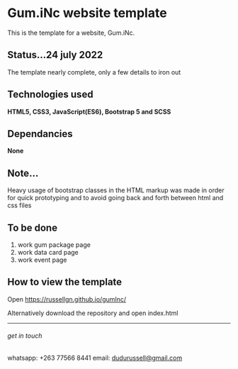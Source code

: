 # Gum.iNc website template

This is the template for a website, Gum.iNc.

## Status...24 july 2022

The template nearly complete, only a few details to iron out

## Technologies used

**HTML5, CSS3, JavaScript(ES6), Bootstrap 5 and SCSS**

## Dependancies

**None**

## Note...

Heavy usage of bootstrap classes in the HTML markup was made in order for quick prototyping
and to avoid going back and forth between html and css files

## To be done

1. work gum package page
1. work data card page
1. work event page

## How to view the template

Open https://russellgn.github.io/gumInc/

Alternatively download the repository and open index.html

---

###### get in touch

whatsapp: +263 77566 8441
email: dudurussell@gmail.com
